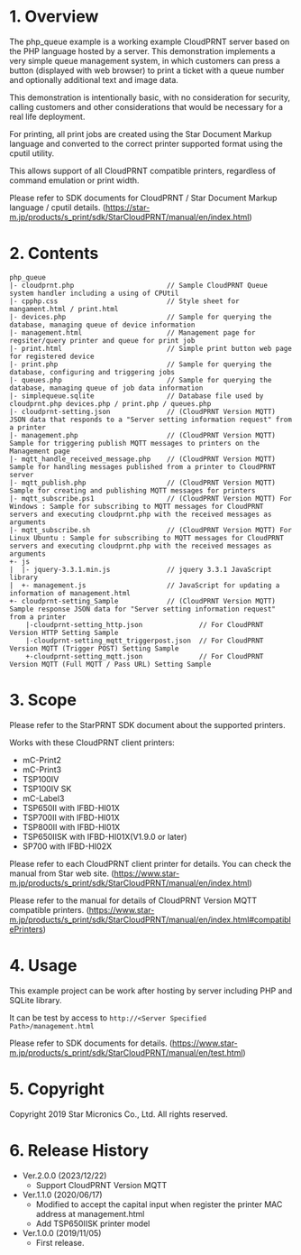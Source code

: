 # 1. Overview

The php_queue example is a working example CloudPRNT server based on the PHP language hosted by a server.
This demonstration implements a very simple queue management system, in which customers can press a button (displayed with web browser) to print a ticket with a queue number and optionally additional text and image data.

This demonstration is intentionally basic, with no consideration for security, calling customers and other considerations that would be necessary for a real life deployment.

For printing, all print jobs are created using the Star Document Markup language and converted to the correct printer supported format using the cputil utility.

This allows support of all CloudPRNT compatible printers, regardless of command emulation or print width.

Please refer to SDK documents for CloudPRNT / Star Document Markup language / cputil details.
(https://star-m.jp/products/s_print/sdk/StarCloudPRNT/manual/en/index.html)

# 2. Contents

~~~
php_queue
|- cloudprnt.php                       // Sample CloudPRNT Queue system handler including a using of CPUtil
|- cpphp.css                           // Style sheet for mangament.html / print.html
|- devices.php                         // Sample for querying the database, managing queue of device information
|- management.html                     // Management page for regsiter/query printer and queue for print job
|- print.html                          // Simple print button web page for registered device
|- print.php                           // Sample for querying the database, configuring and triggering jobs
|- queues.php                          // Sample for querying the database, managing queue of job data information
|- simplequeue.sqlite                  // Database file used by cloudprnt.php devices.php / print.php / queues.php
|- cloudprnt-setting.json              // (CloudPRNT Version MQTT) JSON data that responds to a "Server setting information request" from a printer
|- management.php                      // (CloudPRNT Version MQTT) Sample for triggering publish MQTT messages to printers on the Management page
|- mqtt_handle_received_message.php    // (CloudPRNT Version MQTT) Sample for handling messages published from a printer to CloudPRNT server
|- mqtt_publish.php                    // (CloudPRNT Version MQTT) Sample for creating and publishing MQTT messages for printers
|- mqtt_subscribe.ps1                  // (CloudPRNT Version MQTT) For Windows : Sample for subscribing to MQTT messages for CloudPRNT servers and executing cloudprnt.php with the received messages as arguments
|- mqtt_subscribe.sh                   // (CloudPRNT Version MQTT) For Linux Ubuntu : Sample for subscribing to MQTT messages for CloudPRNT servers and executing cloudprnt.php with the received messages as arguments
+- js
|  |- jquery-3.3.1.min.js              // jquery 3.3.1 JavaScript library
|  +- management.js                    // JavaScript for updating a information of management.html
+- cloudprnt-setting_Sample            // (CloudPRNT Version MQTT) Sample response JSON data for "Server setting information request" from a printer
    |-cloudprnt-setting_http.json              // For CloudPRNT Version HTTP Setting Sample 
    |-cloudprnt-setting_mqtt_triggerpost.json  // For CloudPRNT Version MQTT (Trigger POST) Setting Sample
    +-cloudprnt-setting_mqtt.json              // For CloudPRNT Version MQTT (Full MQTT / Pass URL) Setting Sample
~~~

# 3. Scope

Please refer to the StarPRNT SDK document about the supported printers.

Works with these CloudPRNT client printers:

- mC-Print2
- mC-Print3
- TSP100IV
- TSP100IV SK
- mC-Label3
- TSP650II with IFBD-HI01X
- TSP700II with IFBD-HI01X
- TSP800II with IFBD-HI01X
- TSP650IISK with IFBD-HI01X(V1.9.0 or later)
- SP700 with IFBD-HI02X

Please refer to each CloudPRNT client printer for details.
You can check the manual from Star web site.
(https://www.star-m.jp/products/s_print/sdk/StarCloudPRNT/manual/en/index.html)<br>

Please refer to the manual for details of CloudPRNT Version MQTT compatible printers.
        (https://www.star-m.jp/products/s_print/sdk/StarCloudPRNT/manual/en/index.html#compatiblePrinters)

# 4. Usage 

This example project can be work after hosting by server including PHP and SQLite library.

It can be test by access to `http://<Server Specified Path>/management.html`

Please refer to SDK documents for details. 
(https://www.star-m.jp/products/s_print/sdk/StarCloudPRNT/manual/en/test.html)


# 5. Copyright

Copyright 2019 Star Micronics Co., Ltd. All rights reserved.


# 6. Release History

- Ver.2.0.0 (2023/12/22)
    + Support CloudPRNT Version MQTT
- Ver.1.1.0 (2020/06/17)
    + Modified to accept the capital input when register the printer MAC address at management.html 
    + Add TSP650IISK printer model
- Ver.1.0.0 (2019/11/05)
    + First release.
